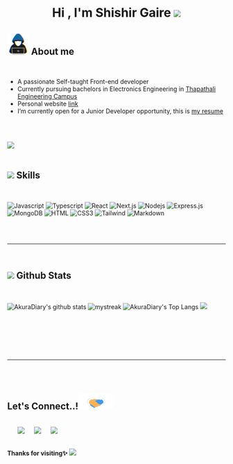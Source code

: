 
<h1 align="center"><b>Hi , I'm Shishir Gaire </b><img src="https://media.giphy.com/media/hvRJCLFzcasrR4ia7z/giphy.gif" width="35"></h1>



	
## <picture><img src = "https://github.com/0xAbdulKhalid/0xAbdulKhalid/raw/main/assets/mdImages/about_me.gif" width = 50px></picture> **About me**
<br>

- A passionate Self-taught Front-end developer
- Currently pursuing bachelors in Electronics Engineering in [Thapathali Engineering Campus](https://tec.ioe.np)
- Personal website [link](https://github.com/iamshishirgaire)
- I’m currently open for a Junior Developer opportunity, this is [my resume](https://read.cv/iamshishirgaire)

<br><br>

<img src="https://user-images.githubusercontent.com/73097560/115834477-dbab4500-a447-11eb-908a-139a6edaec5c.gif"><br><br>

## <img src="https://media2.giphy.com/media/QssGEmpkyEOhBCb7e1/giphy.gif?cid=ecf05e47a0n3gi1bfqntqmob8g9aid1oyj2wr3ds3mg700bl&rid=giphy.gif" width ="25"><b> Skills</b>
<br>

<p align="center">

![Javascript](https://img.shields.io/badge/Javascript-F0DB4F?style=for-the-badge&labelColor=black&logo=javascript&logoColor=F0DB4F)
![Typescript](https://img.shields.io/badge/Typescript-007acc?style=for-the-badge&labelColor=black&logo=typescript&logoColor=007acc)
![React](https://img.shields.io/badge/-React-61DBFB?style=for-the-badge&labelColor=black&logo=react&logoColor=61DBFB)
![Next.js](https://img.shields.io/badge/next.js-000000?style=for-the-badge&logo=nextdotjs&logoColor=white)
![Nodejs](https://img.shields.io/badge/Nodejs-3C873A?style=for-the-badge&labelColor=black&logo=node.js&logoColor=3C873A)
![Express.js](https://img.shields.io/badge/Express.js-000000?style=for-the-badge&logo=express&logoColor=white)
![MongoDB](https://img.shields.io/badge/MongoDB-4EA94B?style=for-the-badge&logo=mongodb&logoColor=white)
![HTML](https://img.shields.io/badge/HTML5-E34F26?style=for-the-badge&logo=html5&logoColor=white)
![CSS3](https://img.shields.io/badge/CSS3-1572B6?style=for-the-badge&logo=css3&logoColor=white)
![Tailwind](https://img.shields.io/badge/Tailwind_CSS-092749?style=for-the-badge&logo=tailwindcss&logoColor=06B6D4&labelColor=000000)
![Markdown](https://img.shields.io/badge/Markdown-000000?style=for-the-badge&logo=markdown&logoColor=white)



</p>

<br>
<br>

-----

<br>


## <img src="https://media.giphy.com/media/iY8CRBdQXODJSCERIr/giphy.gif" width="35"><b> Github Stats </b>
<br>

![AkuraDiary's github stats](https://github-readme-stats.vercel.app/api?username=iamshishirgaire&show_icons=true&theme=tokyonight)
<img src="https://github-readme-streak-stats.herokuapp.com/?user=iamshishirgaire&theme=tokyonight" alt="mystreak"/>
![AkuraDiary's Top Langs](https://github-readme-stats.vercel.app/api/top-langs/?username=iamshishirgaire&theme=tokyonight&layout=compact)
<a href="https://www.youtube.com/watch?v=dQw4w9WgXcQ"><img src="https://user-images.githubusercontent.com/73097560/115834477-dbab4500-a447-11eb-908a-139a6edaec5c.gif"></a>

<br>
<br>

<br>
<br>
<br>

-----

<br>
<br>


## <b> Let's Connect..!</b><img src="https://github.com/0xAbdulKhalid/0xAbdulKhalid/raw/main/assets/mdImages/handshake.gif" width ="80">
<ul>
<br>	
<a target="_blank" href="https://www.linkedin.com/in/shishir-gaire-157a15261/"><img src="https://img.shields.io/badge/-LinkedIn-0077B5?style=for-the-badge&logo=Linkedin&logoColor=white"></img></a>
&emsp;
<a target="_blank" href="mailto:shishirgaire35@gmail.com"
><img src="https://img.shields.io/badge/-Gmail-D14836?style=for-the-badge&logo=Gmail&logoColor=white"></img></a>
&emsp;
<a target="_blank" href="https://twitter.com/ShishirGaire5"><img src="https://img.shields.io/badge/-Twitter-1DA1F2?style=for-the-badge&logo=Twitter&logoColor=white"></img></a>
&emsp;

</p>
</li>

</ul>
</div>

<br>
<b>Thanks for visiting✨</b>

<img src="https://user-images.githubusercontent.com/73097560/115834477-dbab4500-a447-11eb-908a-139a6edaec5c.gif">
<br>
<br>
<br>

<div align='center'>


</div>
<br>
<br>


<br>
